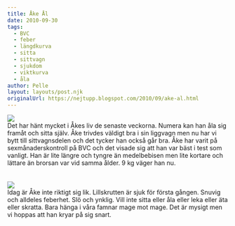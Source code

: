 ```yaml
---
title: Åke Ål
date: 2010-09-30
tags: 
  - BVC
  - feber
  - längdkurva
  - sitta
  - sittvagn
  - sjukdom
  - viktkurva
  - åla	
author: Pelle
layout: layouts/post.njk
originalUrl: https://nejtupp.blogspot.com/2010/09/ake-al.html
---
```


<img src="../../../img/2010/09/Kring+Ebbehill-_MG_3105.jpg"><br>Det har hänt mycket i Åkes liv de senaste veckorna. Numera kan han åla sig framåt och sitta själv. Åke trivdes väldigt bra i sin liggvagn men nu har vi bytt till sittvagnsdelen och det tycker han också går bra. Åke har varit på sexmånaderskontroll på BVC och det visade sig att han var bäst i test som vanligt. Han är lite längre och tyngre än medelbebisen men lite kortare och lättare än brorsan var vid samma ålder. 9 kg väger han nu.<br><br><br><img src="../../../img/2010/09/ake-kurva6-anonym.png"><br>Idag är Åke inte riktigt sig lik. Lillskrutten är sjuk för första gången. Snuvig och alldeles feberhet. Slö och ynklig. Vill inte sitta eller åla eller leka eller äta eller skratta. Bara hänga i våra famnar mage mot mage. Det är mysigt men vi hoppas att han kryar på sig snart.
